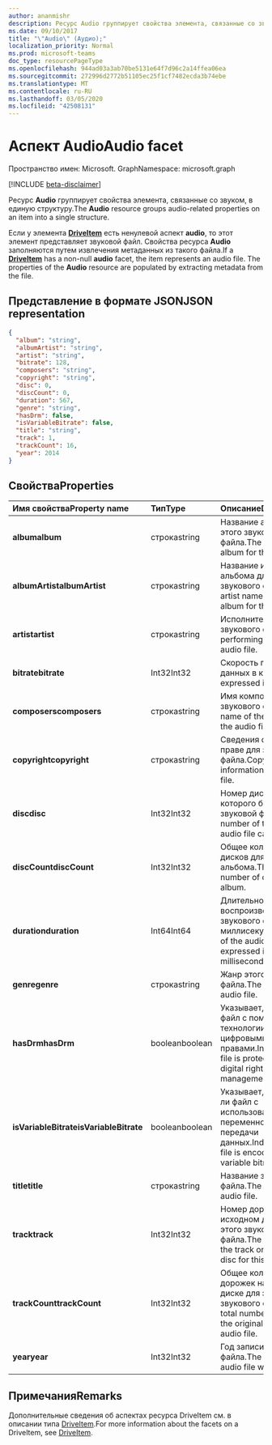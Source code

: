 ```yaml
---
author: ananmishr
description: Ресурс Audio группирует свойства элемента, связанные со звуком, в единую структуру.
ms.date: 09/10/2017
title: "\"Audio\" (Аудио);"
localization_priority: Normal
ms.prod: microsoft-teams
doc_type: resourcePageType
ms.openlocfilehash: 944ad03a3ab70be5131e64f7d96c2a14ffea06ea
ms.sourcegitcommit: 272996d2772b51105ec25f1cf7482ecda3b74ebe
ms.translationtype: MT
ms.contentlocale: ru-RU
ms.lasthandoff: 03/05/2020
ms.locfileid: "42508131"
---
```

# <a name="audio-facet"></a><span data-ttu-id="e3309-103">Аспект Audio</span><span class="sxs-lookup"><span data-stu-id="e3309-103">Audio facet</span></span>

<span data-ttu-id="e3309-104">Пространство имен: Microsoft. Graph</span><span class="sxs-lookup"><span data-stu-id="e3309-104">Namespace: microsoft.graph</span></span>

[!INCLUDE [beta-disclaimer](../../includes/beta-disclaimer.md)]

<span data-ttu-id="e3309-105">Ресурс **Audio** группирует свойства элемента, связанные со звуком, в единую структуру.</span><span class="sxs-lookup"><span data-stu-id="e3309-105">The **Audio** resource groups audio-related properties on an item into a single structure.</span></span>

<span data-ttu-id="e3309-p101">Если у элемента [**DriveItem**](driveitem.md) есть ненулевой аспект **audio**, то этот элемент представляет звуковой файл. Свойства ресурса **Audio** заполняются путем извлечения метаданных из такого файла.</span><span class="sxs-lookup"><span data-stu-id="e3309-p101">If a [**DriveItem**](driveitem.md) has a non-null **audio** facet, the item represents an audio file. The properties of the **Audio** resource are populated by extracting metadata from the file.</span></span> 

## <a name="json-representation"></a><span data-ttu-id="e3309-108">Представление в формате JSON</span><span class="sxs-lookup"><span data-stu-id="e3309-108">JSON representation</span></span>

<!-- { "blockType": "resource", "@odata.type": "microsoft.graph.audio" } -->
```json
{
  "album": "string",
  "albumArtist": "string",
  "artist": "string",
  "bitrate": 128,
  "composers": "string",
  "copyright": "string",
  "disc": 0,
  "discCount": 0,
  "duration": 567,
  "genre": "string",
  "hasDrm": false,
  "isVariableBitrate": false,
  "title": "string",
  "track": 1,
  "trackCount": 16,
  "year": 2014
}
```

## <a name="properties"></a><span data-ttu-id="e3309-109">Свойства</span><span class="sxs-lookup"><span data-stu-id="e3309-109">Properties</span></span>

| <span data-ttu-id="e3309-110">Имя свойства</span><span class="sxs-lookup"><span data-stu-id="e3309-110">Property name</span></span>         | <span data-ttu-id="e3309-111">Тип</span><span class="sxs-lookup"><span data-stu-id="e3309-111">Type</span></span>    | <span data-ttu-id="e3309-112">Описание</span><span class="sxs-lookup"><span data-stu-id="e3309-112">Description</span></span>                                                          |
|:----------------------|:--------|:---------------------------------------------------------------------|
| <span data-ttu-id="e3309-113">**album**</span><span class="sxs-lookup"><span data-stu-id="e3309-113">**album**</span></span>             | <span data-ttu-id="e3309-114">строка</span><span class="sxs-lookup"><span data-stu-id="e3309-114">string</span></span>  | <span data-ttu-id="e3309-115">Название альбома для этого звукового файла.</span><span class="sxs-lookup"><span data-stu-id="e3309-115">The title of the album for this audio file.</span></span>                          |
| <span data-ttu-id="e3309-116">**albumArtist**</span><span class="sxs-lookup"><span data-stu-id="e3309-116">**albumArtist**</span></span>       | <span data-ttu-id="e3309-117">строка</span><span class="sxs-lookup"><span data-stu-id="e3309-117">string</span></span>  | <span data-ttu-id="e3309-118">Название исполнителя альбома для этого звукового файла.</span><span class="sxs-lookup"><span data-stu-id="e3309-118">The artist named on the album for the audio file.</span></span>                    |
| <span data-ttu-id="e3309-119">**artist**</span><span class="sxs-lookup"><span data-stu-id="e3309-119">**artist**</span></span>            | <span data-ttu-id="e3309-120">строка</span><span class="sxs-lookup"><span data-stu-id="e3309-120">string</span></span>  | <span data-ttu-id="e3309-121">Исполнитель для звукового файла.</span><span class="sxs-lookup"><span data-stu-id="e3309-121">The performing artist for the audio file.</span></span>                            |
| <span data-ttu-id="e3309-122">**bitrate**</span><span class="sxs-lookup"><span data-stu-id="e3309-122">**bitrate**</span></span>           | <span data-ttu-id="e3309-123">Int32</span><span class="sxs-lookup"><span data-stu-id="e3309-123">Int32</span></span>   | <span data-ttu-id="e3309-124">Скорость передачи данных в кбит/с.</span><span class="sxs-lookup"><span data-stu-id="e3309-124">Bitrate expressed in kbps.</span></span>                                           |
| <span data-ttu-id="e3309-125">**composers**</span><span class="sxs-lookup"><span data-stu-id="e3309-125">**composers**</span></span>         | <span data-ttu-id="e3309-126">строка</span><span class="sxs-lookup"><span data-stu-id="e3309-126">string</span></span>  | <span data-ttu-id="e3309-127">Имя композитора для звукового файла.</span><span class="sxs-lookup"><span data-stu-id="e3309-127">The name of the composer of the audio file.</span></span>                          |
| <span data-ttu-id="e3309-128">**copyright**</span><span class="sxs-lookup"><span data-stu-id="e3309-128">**copyright**</span></span>         | <span data-ttu-id="e3309-129">строка</span><span class="sxs-lookup"><span data-stu-id="e3309-129">string</span></span>  | <span data-ttu-id="e3309-130">Сведения об авторском праве для звукового файла.</span><span class="sxs-lookup"><span data-stu-id="e3309-130">Copyright information for the audio file.</span></span>                            |
| <span data-ttu-id="e3309-131">**disc**</span><span class="sxs-lookup"><span data-stu-id="e3309-131">**disc**</span></span>              | <span data-ttu-id="e3309-132">Int32</span><span class="sxs-lookup"><span data-stu-id="e3309-132">Int32</span></span>   | <span data-ttu-id="e3309-133">Номер диска, с которого был взят этот звуковой файл.</span><span class="sxs-lookup"><span data-stu-id="e3309-133">The number of the disc this audio file came from.</span></span>                    |
| <span data-ttu-id="e3309-134">**discCount**</span><span class="sxs-lookup"><span data-stu-id="e3309-134">**discCount**</span></span>         | <span data-ttu-id="e3309-135">Int32</span><span class="sxs-lookup"><span data-stu-id="e3309-135">Int32</span></span>   | <span data-ttu-id="e3309-136">Общее количество дисков для этого альбома.</span><span class="sxs-lookup"><span data-stu-id="e3309-136">The total number of discs in this album.</span></span>                             |
| <span data-ttu-id="e3309-137">**duration**</span><span class="sxs-lookup"><span data-stu-id="e3309-137">**duration**</span></span>          | <span data-ttu-id="e3309-138">Int64</span><span class="sxs-lookup"><span data-stu-id="e3309-138">Int64</span></span>   | <span data-ttu-id="e3309-139">Длительность воспроизведения звукового файла в миллисекундах.</span><span class="sxs-lookup"><span data-stu-id="e3309-139">Duration of the audio file, expressed in milliseconds</span></span>                |
| <span data-ttu-id="e3309-140">**genre**</span><span class="sxs-lookup"><span data-stu-id="e3309-140">**genre**</span></span>             | <span data-ttu-id="e3309-141">строка</span><span class="sxs-lookup"><span data-stu-id="e3309-141">string</span></span>  | <span data-ttu-id="e3309-142">Жанр этого звукового файла.</span><span class="sxs-lookup"><span data-stu-id="e3309-142">The genre of this audio file.</span></span>                                        |
| <span data-ttu-id="e3309-143">**hasDrm**</span><span class="sxs-lookup"><span data-stu-id="e3309-143">**hasDrm**</span></span>            | <span data-ttu-id="e3309-144">boolean</span><span class="sxs-lookup"><span data-stu-id="e3309-144">boolean</span></span> | <span data-ttu-id="e3309-145">Указывает, защищен ли файл с помощью технологии управления цифровыми правами.</span><span class="sxs-lookup"><span data-stu-id="e3309-145">Indicates if the file is protected with digital rights management.</span></span>   |
| <span data-ttu-id="e3309-146">**isVariableBitrate**</span><span class="sxs-lookup"><span data-stu-id="e3309-146">**isVariableBitrate**</span></span> | <span data-ttu-id="e3309-147">boolean</span><span class="sxs-lookup"><span data-stu-id="e3309-147">boolean</span></span> | <span data-ttu-id="e3309-148">Указывает, закодирован ли файл с использованием переменной скорости передачи данных.</span><span class="sxs-lookup"><span data-stu-id="e3309-148">Indicates if the file is encoded with a variable bitrate.</span></span>            |
| <span data-ttu-id="e3309-149">**title**</span><span class="sxs-lookup"><span data-stu-id="e3309-149">**title**</span></span>             | <span data-ttu-id="e3309-150">строка</span><span class="sxs-lookup"><span data-stu-id="e3309-150">string</span></span>  | <span data-ttu-id="e3309-151">Название звукового файла.</span><span class="sxs-lookup"><span data-stu-id="e3309-151">The title of the audio file.</span></span>                                         |
| <span data-ttu-id="e3309-152">**track**</span><span class="sxs-lookup"><span data-stu-id="e3309-152">**track**</span></span>             | <span data-ttu-id="e3309-153">Int32</span><span class="sxs-lookup"><span data-stu-id="e3309-153">Int32</span></span>   | <span data-ttu-id="e3309-154">Номер дорожки на исходном диске для этого звукового файла.</span><span class="sxs-lookup"><span data-stu-id="e3309-154">The number of the track on the original disc for this audio file.</span></span>    |
| <span data-ttu-id="e3309-155">**trackCount**</span><span class="sxs-lookup"><span data-stu-id="e3309-155">**trackCount**</span></span>        | <span data-ttu-id="e3309-156">Int32</span><span class="sxs-lookup"><span data-stu-id="e3309-156">Int32</span></span>   | <span data-ttu-id="e3309-157">Общее количество дорожек на исходном диске для этого звукового файла.</span><span class="sxs-lookup"><span data-stu-id="e3309-157">The total number of tracks on the original disc for this audio file.</span></span> |
| <span data-ttu-id="e3309-158">**year**</span><span class="sxs-lookup"><span data-stu-id="e3309-158">**year**</span></span>              | <span data-ttu-id="e3309-159">Int32</span><span class="sxs-lookup"><span data-stu-id="e3309-159">Int32</span></span>   | <span data-ttu-id="e3309-160">Год записи звукового файла.</span><span class="sxs-lookup"><span data-stu-id="e3309-160">The year the audio file was recorded.</span></span>                                |

[item-resource]: ../resources/driveitem.md

## <a name="remarks"></a><span data-ttu-id="e3309-161">Примечания</span><span class="sxs-lookup"><span data-stu-id="e3309-161">Remarks</span></span>

<span data-ttu-id="e3309-162">Дополнительные сведения об аспектах ресурса DriveItem см. в описании типа [DriveItem](driveitem.md).</span><span class="sxs-lookup"><span data-stu-id="e3309-162">For more information about the facets on a DriveItem, see [DriveItem](driveitem.md).</span></span>

<!--
{
  "type": "#page.annotation",
  "description": "The audio facet provides information about music or audio metadata.",
  "keywords": "music,audio,metadata,onedrive",
  "section": "documentation",
  "tocPath": "Facets/Audio",
  "suppressions": []
}
-->
